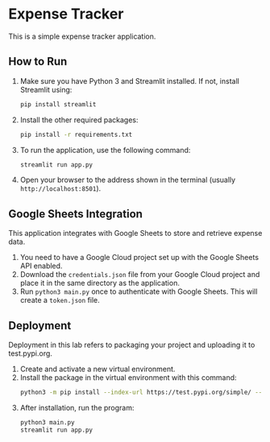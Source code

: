 # Expense Tracker

This is a simple expense tracker application.

## How to Run

1.  Make sure you have Python 3 and Streamlit installed. If not, install Streamlit using:
    ```bash
    pip install streamlit
    ```
2.  Install the other required packages:
    ```bash
    pip install -r requirements.txt
    ```
3.  To run the application, use the following command:
    ```bash
    streamlit run app.py
    ```
4.  Open your browser to the address shown in the terminal (usually `http://localhost:8501`).

## Google Sheets Integration

This application integrates with Google Sheets to store and retrieve expense data.

1.  You need to have a Google Cloud project set up with the Google Sheets API enabled.
2.  Download the `credentials.json` file from your Google Cloud project and place it in the same directory as the application.
3.  Run `python3 main.py` once to authenticate with Google Sheets. This will create a `token.json` file.

## Deployment

Deployment in this lab refers to packaging your project and uploading it to test.pypi.org.

1. Create and activate a new virtual environment.
2. Install the package in the virtual environment with this command:
    ```bash
    python3 -m pip install --index-url https://test.pypi.org/simple/ --no-deps lab13_Expense_t
    ```
3. After installation, run the program:
    ```bash
    python3 main.py
    streamlit run app.py
    ```
